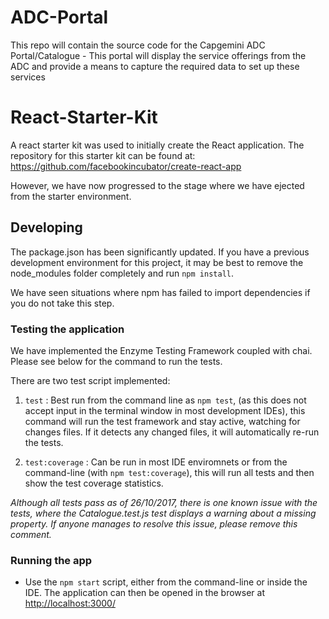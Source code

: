 # ADC-Portal
This repo will contain the source code for the Capgemini ADC Portal/Catalogue - This portal will display the service offerings from the ADC and provide a means to capture the required data to set up these services


# React-Starter-Kit
A react starter kit was used to initially create the React application.
The repository for this starter kit can be found at: https://github.com/facebookincubator/create-react-app


However, we have now progressed to the stage where we have ejected from the starter environment.

## Developing


The package.json has been significantly updated.  If you have a previous development environment for this project, it may be best to remove the node_modules folder completely and run `npm install`.

We have seen situations where npm has failed to import dependencies if you do not take this step.




### Testing the application

We have implemented the Enzyme Testing Framework coupled with chai. Please see below for the command to run the tests.

There are two test script implemented:

1. `test` : Best run from the command line as `npm test`, (as this does not accept input in the terminal window in most development IDEs), this command will run the test framework and stay active, watching for changes files. If it detects any changed files, it will automatically re-run the tests.

2. `test:coverage` : Can be run in most IDE enviromnets or from the command-line (with `npm test:coverage`), this will run all tests and then show the test coverage statistics.

    
_Although all tests pass as of 26/10/2017, there is one known issue with the tests, where the Catalogue.test.js test displays a warning about a missing property. If anyone manages to resolve this issue, please remove this comment._    

### Running the app

- Use the `npm start` script, either from the command-line or inside the IDE. The application can then be opened in the browser at [http://localhost:3000/][1]

[1]:http://localhost:3000



